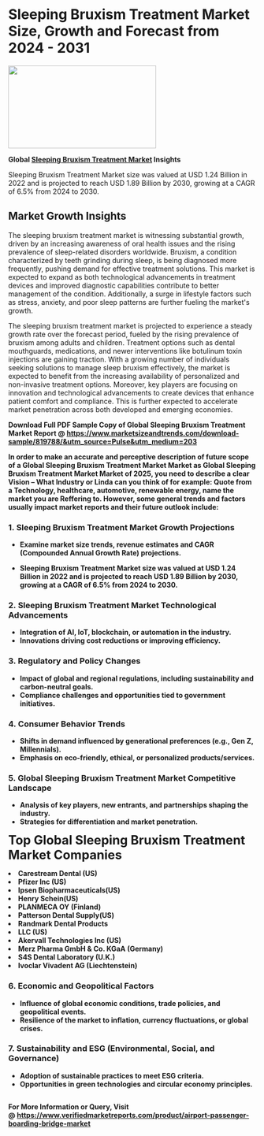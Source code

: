 <H1>Sleeping Bruxism Treatment Market Size, Growth and Forecast from 2024 - 2031</H1><img class="aligncenter size-medium wp-image-584254" src="https://thirdeyenews.in/wp-content/uploads/2024/09/Global-Market-Research-300x168.jpeg" alt="" width="300" height="168" /><p><strong>Global&nbsp;<a href="https://www.marketsizeandtrends.com/download-sample/819788/&amp;utm_source=Pulse&amp;utm_medium=203">Sleeping Bruxism Treatment Market</a> Insights</strong></p><p>Sleeping Bruxism Treatment Market size was valued at USD 1.24 Billion in 2022 and is projected to reach USD 1.89 Billion by 2030, growing at a CAGR of 6.5% from 2024 to 2030.</p><p><h2>Market Growth Insights</h2> <p>The sleeping bruxism treatment market is witnessing substantial growth, driven by an increasing awareness of oral health issues and the rising prevalence of sleep-related disorders worldwide. Bruxism, a condition characterized by teeth grinding during sleep, is being diagnosed more frequently, pushing demand for effective treatment solutions. This market is expected to expand as both technological advancements in treatment devices and improved diagnostic capabilities contribute to better management of the condition. Additionally, a surge in lifestyle factors such as stress, anxiety, and poor sleep patterns are further fueling the market's growth.</p> <p><strong></strong></p> <p>The sleeping bruxism treatment market is projected to experience a steady growth rate over the forecast period, fueled by the rising prevalence of bruxism among adults and children. Treatment options such as dental mouthguards, medications, and newer interventions like botulinum toxin injections are gaining traction. With a growing number of individuals seeking solutions to manage sleep bruxism effectively, the market is expected to benefit from the increasing availability of personalized and non-invasive treatment options. Moreover, key players are focusing on innovation and technological advancements to create devices that enhance patient comfort and compliance. This is further expected to accelerate market penetration across both developed and emerging economies.</p> <p><strong></p><p><span class=""><strong>Download Full PDF Sample Copy of Global Sleeping Bruxism Treatment Market Report</strong> @ <a href="https://www.marketsizeandtrends.com/download-sample/819788/&amp;utm_source=Pulse&amp;utm_medium=203" target="_blank">https://www.marketsizeandtrends.com/download-sample/819788/&amp;utm_source=Pulse&amp;utm_medium=203</a></span></p><p>In order to make an accurate and perceptive description of future scope of a Global&nbsp;Sleeping Bruxism Treatment Market Market as Global&nbsp;Sleeping Bruxism Treatment Market Market of 2025, you need to describe a clear Vision &ndash; What Industry or Linda can you think of for example: Quote from a Technology, healthcare, automotive, renewable energy, name the market you are Reffering to. However, some general trends and factors usually impact market reports and their future outlook include:</p><h3>1.&nbsp;<strong>Sleeping Bruxism Treatment Market Growth Projections</strong></h3><ul><li>Examine market size trends, revenue estimates and CAGR (Compounded Annual Growth Rate) projections.</li><li><p>Sleeping Bruxism Treatment Market size was valued at USD 1.24 Billion in 2022 and is projected to reach USD 1.89 Billion by 2030, growing at a CAGR of 6.5% from 2024 to 2030.</p></li></ul><h3>2.&nbsp;<strong>Sleeping Bruxism Treatment Market Technological Advancements</strong></h3><ul><li>Integration of AI, IoT, blockchain, or automation in the industry.</li><li>Innovations driving cost reductions or improving efficiency.</li></ul><h3>3.&nbsp;<strong>Regulatory and Policy Changes</strong></h3><ul><li>Impact of global and regional regulations, including sustainability and carbon-neutral goals.</li><li>Compliance challenges and opportunities tied to government initiatives.</li></ul><h3>4.&nbsp;<strong>Consumer Behavior Trends</strong></h3><ul><li>Shifts in demand influenced by generational preferences (e.g., Gen Z, Millennials).</li><li>Emphasis on eco-friendly, ethical, or personalized products/services.</li></ul><h3>5.&nbsp;<strong>Global Sleeping Bruxism Treatment Market Competitive Landscape</strong></h3><ul><li>Analysis of key players, new entrants, and partnerships shaping the industry.</li><li>Strategies for differentiation and market penetration.</li></ul><p data-pm-slice="1 1 []"><span style="color: inherit; font-family: inherit; font-size: 25px;">Top Global Sleeping Bruxism Treatment Market Companies</span></p><div class="" data-test-id=""><p><li>Carestream Dental (US)</li><li> Pfizer Inc (US)</li><li> Ipsen Biopharmaceuticals(US)</li><li> Henry Schein(US)</li><li> PLANMECA OY (Finland)</li><li> Patterson Dental Supply(US)</li><li> Randmark Dental Products</li><li> LLC (US)</li><li> Akervall Technologies Inc (US)</li><li> Merz Pharma GmbH & Co. KGaA (Germany)</li><li> S4S Dental Laboratory (U.K.)</li><li> Ivoclar Vivadent AG (Liechtenstein)</li></p></div><h3>6.&nbsp;<strong>Economic and Geopolitical Factors</strong></h3><ul><li>Influence of global economic conditions, trade policies, and geopolitical events.</li><li>Resilience of the market to inflation, currency fluctuations, or global crises.</li></ul><h3>7.&nbsp;<strong>Sustainability and ESG (Environmental, Social, and Governance)</strong></h3><ul><li>Adoption of sustainable practices to meet ESG criteria.</li><li>Opportunities in green technologies and circular economy principles.</li></ul><h2><strong style="font-size: 14px;">For More Information or Query, Visit @&nbsp;</strong><a style="background-color: #ffffff; font-size: 14px;" href="https://www.marketsizeandtrends.com/report/sleeping-bruxism-treatment-market/" target="_blank">https://www.verifiedmarketreports.com/product/airport-passenger-boarding-bridge-market</a></h2>
